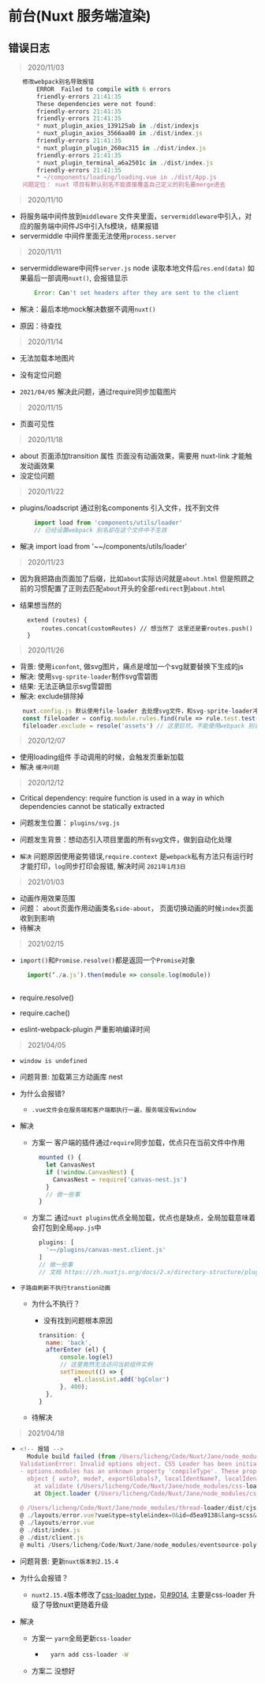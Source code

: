 # 前台(Nuxt 服务端渲染)

## 错误日志

> 2020/11/03

```js
    修改webpack别名导致报错
        ERROR  Failed to compile with 6 errors
        friendly-errors 21:41:35
        These dependencies were not found:
        friendly-errors 21:41:35
        friendly-errors 21:41:35
        * nuxt_plugin_axios_139125ab in ./dist/indexjs
        * nuxt_plugin_axios_3566aa80 in ./dist/index.js
        friendly-errors 21:41:35
        * nuxt_plugin_plugin_260ac315 in ./dist/index.js
        friendly-errors 21:41:35
        * nuxt_plugin_terminal_a6a2501c in ./dist/index.js
        friendly-errors 21:41:35
        * ~/components/loading/loading.vue in ./dist/App.js
    问题定位： nuxt 项目有默认别名不能直接覆盖自己定义的别名要merge进去  
```

>2020/11/10

+ 将服务端中间件放到`middleware` 文件夹里面，`servermiddleware`中引入，对应的服务端中间件JS中引入fs模块，结果报错
+ servermiddle 中间件里面无法使用`process.server`

>2020/11/11

+ servermiddleware中间件`server.js` node 读取本地文件后`res.end(data)` 如果最后一部调用`nuxt()`, 会报错显示

    ```js
        Error: Can't set headers after they are sent to the client
    ```

+ 解决：最后本地mock解决数据不调用`nuxt()`
+ 原因：待查找

> 2020/11/14

+ 无法加载本地图片
+ 没有定位问题

+ `2021/04/05` 解决此问题，通过require同步加载图片

> 2020/11/15

+ 页面可见性

> 2020/11/18

+ about 页面添加transition 属性 页面没有动画效果，需要用 nuxt-link 才能触发动画效果
+ 没定位问题

> 2020/11/22

+ plugins/loadscript 通过别名components 引入文件，找不到文件

    ```js
        import load from 'components/utils/loader'
        // 已经设置webpack 别名却在这个文件中不生效
    ```

+ 解决 import load from '~~/components/utils/loader'

> 2020/11/23

+ 因为我把路由页面加了后缀，比如`about`实际访问就是`about.html` 但是照顾之前的习惯配置了正则去匹配`about`开头的全部`redirect`到`about.html`
+ 结果想当然的

  ```JS
    extend (routes) {
        routes.concat(customRoutes) // 想当然了 这里还是要routes.push()
    }
  ```

>2020/11/26

+ 背景: 使用`iconfont`, 做svg图片，痛点是增加一个svg就要替换下生成的js
+ 解决: 使用`svg-sprite-loader`制作svg雪碧图
+ 结果: 无法正确显示svg雪碧图
+ 解决: exclude排除掉

```js
    nuxt.config.js 默认使用file-loader 去处理svg文件，和svg-sprite-loader冲突
    const fileloader = config.module.rules.find(rule => rule.test.test('.svg'))
    fileloader.exclude = resole('assets') // 这里巨坑，不能使用webpack 别名，需要自己配置
```

>2020/12/07

+ 使用loading组件 手动调用的时候，会触发页重新加载
+ 解决 `缓冲问题`

>2020/12/12

+ Critical dependency: require function is used in a way in which dependencies cannot be statically extracted
+ 问题发生位置： `plugins/svg.js`
+ 问题发生背景：想动态引入项目里面的所有svg文件，做到自动化处理

+ `解决` 问题原因使用姿势错误,`require.context` 是`webpack`私有方法只有运行时才能打印，`log`同步打印会报错, 解决时间 `2021年1月3日`

>2021/01/03

+ 动画作用效果范围
+ 问题： `about`页面作用动画类名`side-about`， 页面切换动画的时候`index`页面收到到影响
+ 待解决

>2021/02/15

+ `import()`和`Promise.resolve()`都是返回一个`Promise`对象

  ```js
    import(‘./a.js’).then(module => console.log(module))
    
  ```

+ require.resolve()
+ require.cache()

+ eslint-webpack-plugin 严重影响编译时间

>2021/04/05

+ `window is undefined`
+ 问题背景: 加载第三方动画库 nest
+ 为什么会报错?
  + `.vue文件会在服务端和客户端都执行一遍，服务端没有window`
+ 解决
  + 方案一 客户端的插件通过`require`同步加载，优点只在当前文件中作用

    ```js
      mounted () {
        let CanvasNest
        if (!window.CanvasNest) {
          CanvasNest = require('canvas-nest.js')
        }
        // 做一些事
      }    
    ```

  + 方案二 通过`nuxt plugins`优点全局加载，优点也是缺点，全局加载意味着会打包到全局`app.js`中

    ```nuxt.config.js
      plugins: [
        '~~/plugins/canvas-nest.client.js'
      ]
      // 做一些事
      // 文档 https://zh.nuxtjs.org/docs/2.x/directory-structure/plugins/
    ```

+ `子路由刷新不执行transtion动画`
  + 为什么不执行？
    + 没有找到问题根本原因

    ```js
      transition: {
        name: 'back',
        afterEnter (el) {
            console.log(el)
            // 这里竟然无法访问当前组件实例
            setTimeout(() => {
                el.classList.add('bgColor')
            }, 400);
        },
      }
    ```

  + 待解决

>2021/04/18

+ ```js
  <!-- 报错 -->
    Module build failed (from /Users/licheng/Code/Nuxt/Jane/node_modules/css-loader/dist/cjs.js):
  ValidationError: Invalid options object. CSS Loader has been initialized using an options object that does not match the API schema.
  - options.modules has an unknown property 'compileType'. These properties are valid:
    object { auto?, mode?, exportGlobals?, localIdentName?, localIdentRegExp?, context?, hashPrefix?, getLocalIdent? }
      at validate (/Users/licheng/Code/Nuxt/Jane/node_modules/css-loader/node_modules/schema-utils/dist/validate.js:98:11)
      at Object.loader (/Users/licheng/Code/Nuxt/Jane/node_modules/css-loader/dist/index.js:36:28)
                                                                                friendly-errors 20:54:48
  @ /Users/licheng/Code/Nuxt/Jane/node_modules/thread-loader/dist/cjs.js??ref--7-oneOf-1-0!/Users/licheng/Code/Nuxt/Jane/node_modules/vue-style-loader??ref--7-oneOf-1-1!/Users/licheng/Code/Nuxt/Jane/node_modules/css-loader/dist/cjs.js??ref--7-oneOf-1-2!/Users/licheng/Code/Nuxt/Jane/node_modules/vue-loader/lib/loaders/stylePostLoader.js!/Users/licheng/Code/Nuxt/Jane/node_modules/postcss-loader/src??ref--7-oneOf-1-3!/Users/licheng/Code/Nuxt/Jane/node_modules/sass-loader/dist/cjs.js??ref--7-oneOf-1-4!/Users/licheng/Code/Nuxt/Jane/node_modules/vue-loader/lib??vue-loader-options!./layouts/error.vue?vue&type=style&index=0&id=d5ea9138&lang=scss&scoped=true& 4:14-421 15:3-20:5 16:22-429
  @ ./layouts/error.vue?vue&type=style&index=0&id=d5ea9138&lang=scss&scoped=true&
  @ ./layouts/error.vue
  @ ./dist/index.js
  @ ./dist/client.js
  @ multi /Users/licheng/Code/Nuxt/Jane/node_modules/eventsource-polyfill/dist/browserify-eventsource.js (webpack)-hot-middleware/client.js?reload=true&timeout=30000&ansiColors=&overlayStyles=&path=%2F__webpack_hmr%2Fclient&name=client ./dist/client.js
  ```

+ 问题背景: 更新`nuxt版本到2.15.4`
+ 为什么会报错？
  + `nuxt2.15.4`版本修改了[css-loader type](https://github.com/nuxt/nuxt.js/pull/9088)，见[#9014](https://github.com/nuxt/nuxt.js/pull/9014), 主要是css-loader 升级了导致nuxt更随着升级
+ 解决
  + 方案一 `yarn`全局更新`css-loader`

    + ```sh
        yarn add css-loader -W
      ```

  + 方案二 没想好
  
